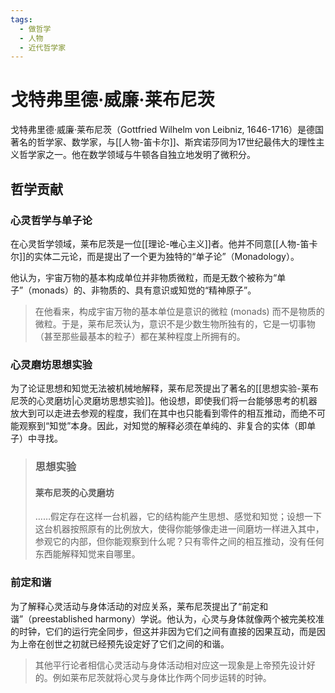 ```yaml
---
tags:
  - 做哲学
  - 人物
  - 近代哲学家
---
```


# 戈特弗里德·威廉·莱布尼茨

戈特弗里德·威廉·莱布尼茨（Gottfried Wilhelm von Leibniz, 1646-1716）是德国著名的哲学家、数学家，与[[人物-笛卡尔]]、斯宾诺莎同为17世纪最伟大的理性主义哲学家之一。他在数学领域与牛顿各自独立地发明了微积分。

## 哲学贡献

### 心灵哲学与单子论
在心灵哲学领域，莱布尼茨是一位[[理论-唯心主义]]者。他并不同意[[人物-笛卡尔]]的实体二元论，而是提出了一个更为独特的“单子论”（Monadology）。

他认为，宇宙万物的基本构成单位并非物质微粒，而是无数个被称为“单子”（monads）的、非物质的、具有意识或知觉的“精神原子”。

> 在他看来，构成宇宙万物的基本单位是意识的微粒 (monads) 而不是物质的微粒。于是，莱布尼茨认为，意识不是少数生物所独有的，它是一切事物（甚至那些最基本的粒子）都在某种程度上所拥有的。

### 心灵磨坊思想实验
为了论证思想和知觉无法被机械地解释，莱布尼茨提出了著名的[[思想实验-莱布尼茨的心灵磨坊|心灵磨坊思想实验]]。他设想，即使我们将一台能够思考的机器放大到可以走进去参观的程度，我们在其中也只能看到零件的相互推动，而绝不可能观察到“知觉”本身。因此，对知觉的解释必须在单纯的、非复合的实体（即单子）中寻找。

> ### 思想实验
>
> #### 莱布尼茨的心灵磨坊
>
> ……假定存在这样一台机器，它的结构能产生思想、感觉和知觉；设想一下这台机器按照原有的比例放大，使得你能够像走进一间磨坊一样进入其中，参观它的内部，但你能观察到什么呢？只有零件之间的相互推动，没有任何东西能解释知觉来自哪里。

### 前定和谐
为了解释心灵活动与身体活动的对应关系，莱布尼茨提出了“前定和谐”（preestablished harmony）学说。他认为，心灵与身体就像两个被完美校准的时钟，它们的运行完全同步，但这并非因为它们之间有直接的因果互动，而是因为上帝在创世之初就已经预先设定好了它们之间的和谐。

> 其他平行论者相信心灵活动与身体活动相对应这一现象是上帝预先设计好的。例如莱布尼茨就将心灵与身体比作两个同步运转的时钟。

